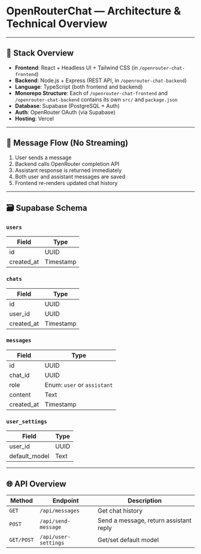 # OpenRouterChat — Architecture & Technical Overview

---

## 🧱 Stack Overview

- **Frontend**: React + Headless UI + Tailwind CSS (in `/openrouter-chat-frontend`)
- **Backend**: Node.js + Express (REST API, in `/openrouter-chat-backend`)
- **Language**: TypeScript (both frontend and backend)
- **Monorepo Structure**: Each of `/openrouter-chat-frontend` and `/openrouter-chat-backend` contains its own `src/` and `package.json`
- **Database**: Supabase (PostgreSQL + Auth)
- **Auth**: OpenRouter OAuth (via Supabase)
- **Hosting**: Vercel

---

## 🔄 Message Flow (No Streaming)

1. User sends a message
2. Backend calls OpenRouter completion API
3. Assistant response is returned immediately
4. Both user and assistant messages are saved
5. Frontend re-renders updated chat history

---

## 🗃️ Supabase Schema

### `users`
| Field | Type |
|-------|------|
| id | UUID |
| created_at | Timestamp |

### `chats`
| Field | Type |
|-------|------|
| id | UUID |
| user_id | UUID |
| created_at | Timestamp |

### `messages`
| Field | Type |
|-------|------|
| id | UUID |
| chat_id | UUID |
| role | Enum: `user` or `assistant` |
| content | Text |
| created_at | Timestamp |

### `user_settings`
| Field | Type |
|-------|------|
| user_id | UUID |
| default_model | Text |

---

## 🌐 API Overview

| Method | Endpoint | Description |
|--------|----------|-------------|
| `GET` | `/api/messages` | Get chat history |
| `POST` | `/api/send-message` | Send a message, return assistant reply |
| `GET/POST` | `/api/user-settings` | Get/set default model |
